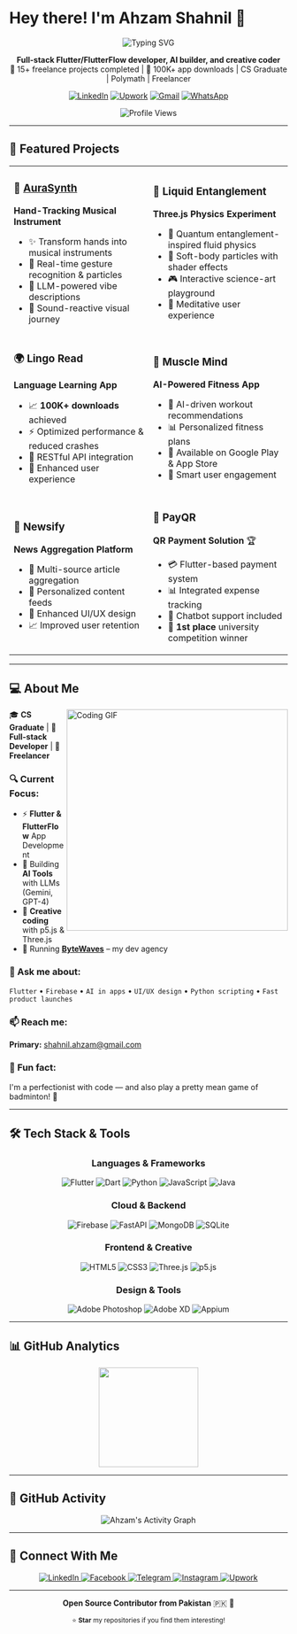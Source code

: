 # Hey there! I'm Ahzam Shahnil 👋

<div align="center">
  
  ![Typing SVG](https://readme-typing-svg.herokuapp.com?font=Fira+Code&pause=1000&color=2E9EF7&center=true&vCenter=true&width=435&lines=Full-stack+Flutter+Developer;AI+Builder+%26+Creative+Coder;15%2B+Freelance+Projects+Completed;Always+Pushing+Tech+Boundaries!)
  
  <p>
    <strong>Full-stack Flutter/FlutterFlow developer, AI builder, and creative coder</strong><br>
    🚀 15+ freelance projects completed | 🌟 100K+ app downloads | CS Graduate | Polymath | Freelancer
  </p>
  
  [![LinkedIn](https://img.shields.io/badge/LinkedIn-0077B5?style=for-the-badge&logo=linkedin&logoColor=white)](https://www.linkedin.com/in/ahzamshahnil/)
  [![Upwork](https://img.shields.io/badge/Upwork-6fda44?style=for-the-badge&logo=upwork&logoColor=white)](https://www.upwork.com/freelancers/~01a17fc495d4ee4c20)
  [![Gmail](https://img.shields.io/badge/Gmail-D14836?style=for-the-badge&logo=gmail&logoColor=white)](mailto:ahzam.shahnil@gmail.com)
  [![WhatsApp](https://img.shields.io/badge/WhatsApp-25D366?style=for-the-badge&logo=whatsapp&logoColor=white)](https://api.whatsapp.com/send?phone=923350877890)
  
  ![Profile Views](https://komarev.com/ghpvc/?username=ahzam-shahnil&label=Profile%20views&color=0e75b6&style=for-the-badge)
  
</div>

---

## 🚀 Featured Projects

<table>
<tr>
<td width="50%">

### 🎵 [AuraSynth](https://g.co/gemini/share/07a42aca4b80)
**Hand-Tracking Musical Instrument**
- ✨ Transform hands into musical instruments
- 🎯 Real-time gesture recognition & particles
- 🧠 LLM-powered vibe descriptions
- 🎨 Sound-reactive visual journey

</td>
<td width="50%">

### 🌊 Liquid Entanglement
**Three.js Physics Experiment**
- 🔬 Quantum entanglement-inspired fluid physics
- 💫 Soft-body particles with shader effects
- 🎮 Interactive science-art playground
- 🧘 Meditative user experience

</td>
</tr>
<tr>
<td width="50%">

### 🌍 Lingo Read
**Language Learning App**
- 📈 **100K+ downloads** achieved
- ⚡ Optimized performance & reduced crashes
- 🔄 RESTful API integration
- 📱 Enhanced user experience

</td>
<td width="50%">

### 💪 Muscle Mind
**AI-Powered Fitness App**
- 🤖 AI-driven workout recommendations
- 📊 Personalized fitness plans
- 📱 Available on Google Play & App Store
- 🎯 Smart user engagement

</td>
</tr>
<tr>
<td width="50%">

### 📰 Newsify
**News Aggregation Platform**
- 🔄 Multi-source article aggregation
- 🎯 Personalized content feeds
- 🎨 Enhanced UI/UX design
- 📈 Improved user retention

</td>
<td width="50%">

### 📱 PayQR
**QR Payment Solution** 🏆
- 💳 Flutter-based payment system
- 📊 Integrated expense tracking
- 🤖 Chatbot support included
- 🥇 **1st place** university competition winner

</td>
</tr>
</table>

---

## 💻 About Me

<img align="right" alt="Coding GIF" src="https://raw.githubusercontent.com/abhisheknaiidu/abhisheknaiidu/master/code.gif" width="400">

🎓 **CS Graduate** | 💼 **Full-stack Developer** | 🚀 **Freelancer**

### 🔍 Current Focus:
- ⚡ **Flutter & FlutterFlow** App Development
- 🤖 Building **AI Tools** with LLMs (Gemini, GPT-4)
- 🎨 **Creative coding** with p5.js & Three.js
- 🏢 Running **[ByteWaves](https://www.linkedin.com/company/bytewaves/)** – my dev agency

### 💬 Ask me about:
`Flutter` • `Firebase` • `AI in apps` • `UI/UX design` • `Python scripting` • `Fast product launches`

### 📫 Reach me:
**Primary:** [shahnil.ahzam@gmail.com](mailto:shahnil.ahzam@gmail.com)

### 🎯 Fun fact:
I'm a perfectionist with code — and also play a pretty mean game of badminton! 🏸

---

## 🛠️ Tech Stack & Tools

<div align="center">

### Languages & Frameworks
![Flutter](https://img.shields.io/badge/Flutter-02569B?style=for-the-badge&logo=flutter&logoColor=white)
![Dart](https://img.shields.io/badge/Dart-0175C2?style=for-the-badge&logo=dart&logoColor=white)
![Python](https://img.shields.io/badge/Python-3776AB?style=for-the-badge&logo=python&logoColor=white)
![JavaScript](https://img.shields.io/badge/JavaScript-F7DF1E?style=for-the-badge&logo=javascript&logoColor=black)
![Java](https://img.shields.io/badge/Java-ED8B00?style=for-the-badge&logo=java&logoColor=white)

### Cloud & Backend
![Firebase](https://img.shields.io/badge/Firebase-039BE5?style=for-the-badge&logo=Firebase&logoColor=white)
![FastAPI](https://img.shields.io/badge/FastAPI-005571?style=for-the-badge&logo=fastapi)
![MongoDB](https://img.shields.io/badge/MongoDB-4EA94B?style=for-the-badge&logo=mongodb&logoColor=white)
![SQLite](https://img.shields.io/badge/SQLite-07405E?style=for-the-badge&logo=sqlite&logoColor=white)

### Frontend & Creative
![HTML5](https://img.shields.io/badge/HTML5-E34F26?style=for-the-badge&logo=html5&logoColor=white)
![CSS3](https://img.shields.io/badge/CSS3-1572B6?style=for-the-badge&logo=css3&logoColor=white)
![Three.js](https://img.shields.io/badge/Three.js-black?style=for-the-badge&logo=three.js&logoColor=white)
![p5.js](https://img.shields.io/badge/p5.js-ED225D?style=for-the-badge&logo=p5dotjs&logoColor=white)

### Design & Tools
![Adobe Photoshop](https://img.shields.io/badge/Adobe%20Photoshop-31A8FF?style=for-the-badge&logo=Adobe%20Photoshop&logoColor=black)
![Adobe XD](https://img.shields.io/badge/Adobe%20XD-470137?style=for-the-badge&logo=Adobe%20XD&logoColor=#FF61F6)
![Appium](https://img.shields.io/badge/Appium-593E85?style=for-the-badge&logo=appium&logoColor=white)

</div>

---

## 📊 GitHub Analytics

<div align="center">

  <img height="180em" src="https://github-readme-stats.vercel.app/api/top-langs/?username=ahzam-shahnil&layout=compact&langs_count=8&theme=tokyonight"/>
  
</div>


---

## 🌟 GitHub Activity

<div align="center">
  
  ![Ahzam's Activity Graph](https://github-readme-activity-graph.vercel.app/graph?username=ahzam-shahnil&theme=tokyo-night)
  
</div>

---

## 🤝 Connect With Me

<div align="center">
  
  <a href="https://www.linkedin.com/in/ahzamshahnil/">
    <img src="https://img.shields.io/badge/LinkedIn-0077B5?style=for-the-badge&logo=linkedin&logoColor=white" alt="LinkedIn"/>
  </a>
  <a href="https://www.facebook.com/ahzam.shahnil/">
    <img src="https://img.shields.io/badge/Facebook-1877F2?style=for-the-badge&logo=facebook&logoColor=white" alt="Facebook"/>
  </a>
  <a href="https://t.me/ahzam_shahnil">
    <img src="https://img.shields.io/badge/Telegram-2CA5E0?style=for-the-badge&logo=telegram&logoColor=white" alt="Telegram"/>
  </a>
  <a href="https://www.instagram.com/ahzam.shahnil/">
    <img src="https://img.shields.io/badge/Instagram-E4405F?style=for-the-badge&logo=instagram&logoColor=white" alt="Instagram"/>
  </a>
  <a href="https://www.upwork.com/freelancers/~01a17fc495d4ee4c20">
    <img src="https://img.shields.io/badge/Upwork-6fda44?style=for-the-badge&logo=upwork&logoColor=white" alt="Upwork"/>
  </a>
  
</div>

---

<div align="center">
  
  **Open Source Contributor from Pakistan** 🇵🇰 💚
  
  <sub>⭐ **Star** my repositories if you find them interesting!</sub>
  
</div>
